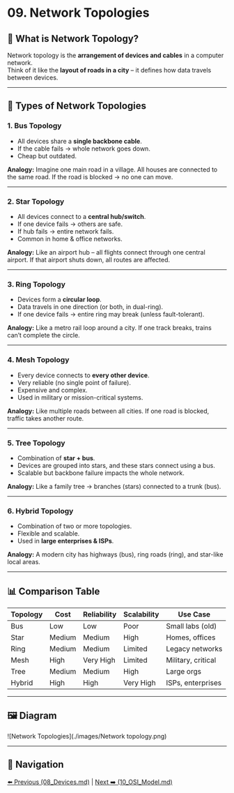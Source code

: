 # 09. Network Topologies

## 📌 What is Network Topology?
Network topology is the **arrangement of devices and cables** in a computer network.  
Think of it like the **layout of roads in a city** – it defines how data travels between devices.

---

## 🔑 Types of Network Topologies

### 1. **Bus Topology**
- All devices share a **single backbone cable**.
- If the cable fails → whole network goes down.
- Cheap but outdated.

**Analogy:** Imagine one main road in a village. All houses are connected to the same road. If the road is blocked → no one can move.

---

### 2. **Star Topology**
- All devices connect to a **central hub/switch**.
- If one device fails → others are safe.
- If hub fails → entire network fails.
- Common in home & office networks.

**Analogy:** Like an airport hub – all flights connect through one central airport. If that airport shuts down, all routes are affected.

---

### 3. **Ring Topology**
- Devices form a **circular loop**.
- Data travels in one direction (or both, in dual-ring).
- If one device fails → entire ring may break (unless fault-tolerant).

**Analogy:** Like a metro rail loop around a city. If one track breaks, trains can’t complete the circle.

---

### 4. **Mesh Topology**
- Every device connects to **every other device**.
- Very reliable (no single point of failure).
- Expensive and complex.
- Used in military or mission-critical systems.

**Analogy:** Like multiple roads between all cities. If one road is blocked, traffic takes another route.

---

### 5. **Tree Topology**
- Combination of **star + bus**.
- Devices are grouped into stars, and these stars connect using a bus.
- Scalable but backbone failure impacts the whole network.

**Analogy:** Like a family tree → branches (stars) connected to a trunk (bus).

---

### 6. **Hybrid Topology**
- Combination of two or more topologies.
- Flexible and scalable.
- Used in **large enterprises & ISPs**.

**Analogy:** A modern city has highways (bus), ring roads (ring), and star-like local areas.

---

## 📊 Comparison Table

| Topology   | Cost   | Reliability | Scalability | Use Case |
|------------|--------|-------------|-------------|----------|
| Bus        | Low    | Low         | Poor        | Small labs (old) |
| Star       | Medium | Medium      | High        | Homes, offices |
| Ring       | Medium | Medium      | Limited     | Legacy networks |
| Mesh       | High   | Very High   | Limited     | Military, critical |
| Tree       | Medium | Medium      | High        | Large orgs |
| Hybrid     | High   | High        | Very High   | ISPs, enterprises |

---

## 🖼 Diagram
![Network Topologies](./images/Network topology.png)

---

## 🔗 Navigation
[⬅️ Previous (08_Devices.md)](08_Devices.md) | [Next ➡️ (10_OSI_Model.md)](10_OSI_Model.md)
